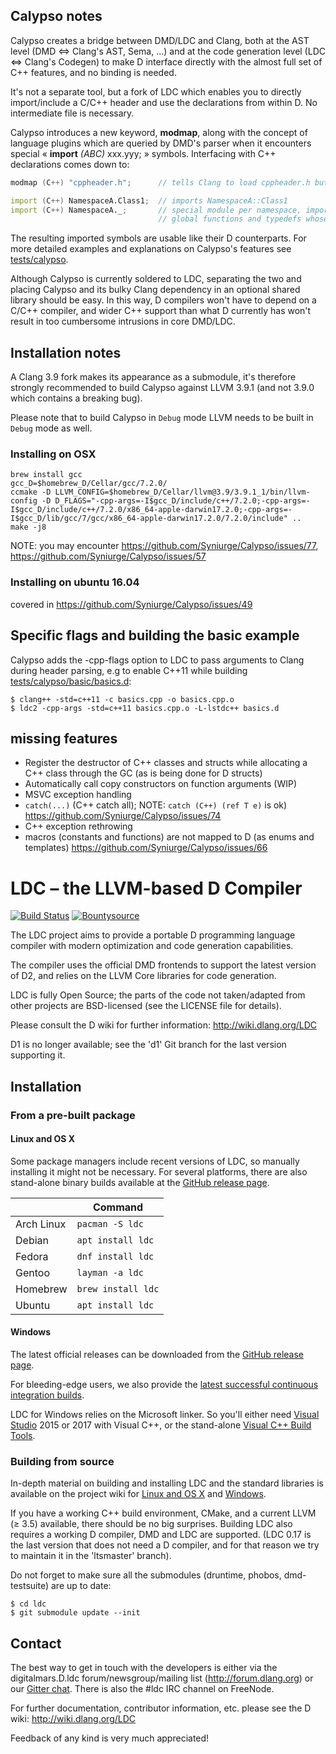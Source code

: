 Calypso notes
------------

Calypso creates a bridge between DMD/LDC and Clang, both at the AST level (DMD <=> Clang's AST, Sema, ...) and at the code generation level (LDC <=> Clang's Codegen) to make D interface directly with the almost full set of C++ features, and no binding is needed.

It's not a separate tool, but a fork of LDC which enables you to directly import/include a C/C++ header and use the declarations from within D. No intermediate file is necessary.

Calypso introduces a new keyword, **modmap**, along with the concept of language plugins which are queried by DMD's parser when it encounters special « **import** *(ABC)* xxx.yyy; » symbols. Interfacing with C++ declarations comes down to:

```D
modmap (C++) "cppheader.h";      // tells Clang to load cppheader.h but do not import anything

import (C++) NamespaceA.Class1;  // imports NamespaceA::Class1
import (C++) NamespaceA._;       // special module per namespace, imports every global variables,
                                 // global functions and typedefs whose direct parent is NamespaceA::
```

The resulting imported symbols are usable like their D counterparts. For more detailed examples and explanations on Calypso's features see [tests/calypso](tests/calypso).

Although Calypso is currently soldered to LDC, separating the two and placing Calypso and its bulky Clang dependency in an optional shared library should be easy. In this way, D compilers won't have to depend on a C/C++ compiler, and wider C++ support than what D currently has won't result in too cumbersome intrusions in core DMD/LDC.

Installation notes
-------

A Clang 3.9 fork makes its appearance as a submodule, it's therefore strongly recommended to build Calypso against LLVM 3.9.1 (and not 3.9.0 which contains a breaking bug).

Please note that to build Calypso in ```Debug``` mode LLVM needs to be built in ```Debug``` mode as well.

### Installing on OSX
```
brew install gcc
gcc_D=$homebrew_D/Cellar/gcc/7.2.0/
ccmake -D LLVM_CONFIG=$homebrew_D/Cellar/llvm@3.9/3.9.1_1/bin/llvm-config -D D_FLAGS="-cpp-args=-I$gcc_D/include/c++/7.2.0;-cpp-args=-I$gcc_D/include/c++/7.2.0/x86_64-apple-darwin17.2.0;-cpp-args=-I$gcc_D/lib/gcc/7/gcc/x86_64-apple-darwin17.2.0/7.2.0/include" ..
make -j8
```
NOTE: you may encounter https://github.com/Syniurge/Calypso/issues/77, https://github.com/Syniurge/Calypso/issues/57

### Installing on ubuntu 16.04
covered in https://github.com/Syniurge/Calypso/issues/49

## Specific flags and building the basic example

Calypso adds the -cpp-flags option to LDC to pass arguments to Clang during header parsing, e.g to enable C++11 while building [tests/calypso/basic/basics.d](tests/calypso/basic/basics.d):

    $ clang++ -std=c++11 -c basics.cpp -o basics.cpp.o
    $ ldc2 -cpp-args -std=c++11 basics.cpp.o -L-lstdc++ basics.d

## missing features
* Register the destructor of C++ classes and structs while allocating a C++ class through the GC (as is being done for D structs)
* Automatically call copy constructors on function arguments (WIP)
* MSVC exception handling
* `catch(...)` (C++ catch all); NOTE: `catch (C++) (ref T e)` is ok) https://github.com/Syniurge/Calypso/issues/74
* C++ exception rethrowing
* macros (constants and functions) are not mapped to D (as enums and templates) https://github.com/Syniurge/Calypso/issues/66

LDC – the LLVM-based D Compiler
===============================

[![Build Status](https://travis-ci.org/ldc-developers/ldc.png?branch=master)][1]
[![Bountysource](https://www.bountysource.com/badge/tracker?tracker_id=283332)][3]

The LDC project aims to provide a portable D programming language
compiler with modern optimization and code generation capabilities.

The compiler uses the official DMD frontends to support the latest
version of D2, and relies on the LLVM Core libraries for code
generation.

LDC is fully Open Source; the parts of the code not taken/adapted from
other projects are BSD-licensed (see the LICENSE file for details).

Please consult the D wiki for further information:
http://wiki.dlang.org/LDC

D1 is no longer available; see the 'd1' Git branch for the last
version supporting it.


Installation
------------

### From a pre-built package

#### Linux and OS X

Some package managers include recent versions of LDC, so manually
installing it might not be necessary. For several platforms, there
are also stand-alone binary builds available at the
[GitHub release page](https://github.com/ldc-developers/ldc/releases).

|              | Command               |
| ------------ | --------------------- |
| Arch Linux   | `pacman -S ldc`       |
| Debian       | `apt install ldc` |
| Fedora       | `dnf install ldc`     |
| Gentoo       | `layman -a ldc`       |
| Homebrew     | `brew install ldc`    |
| Ubuntu       | `apt install ldc` |

#### Windows

The latest official releases can be downloaded from the
[GitHub release page](https://github.com/ldc-developers/ldc/releases).

For bleeding-edge users, we also provide the
[latest successful continuous integration builds](https://github.com/ldc-developers/ldc/releases/tag/LDC-Win64-master).

LDC for Windows relies on the Microsoft linker. So you'll either need
[Visual Studio](https://www.visualstudio.com/downloads/) 2015 or 2017
with Visual C++, or the stand-alone
[Visual C++ Build Tools](http://landinghub.visualstudio.com/visual-cpp-build-tools).

### Building from source

In-depth material on building and installing LDC and the standard
libraries is available on the project wiki for
[Linux and OS X](http://wiki.dlang.org/Building_LDC_from_source) and
[Windows](http://wiki.dlang.org/Building_and_hacking_LDC_on_Windows_using_MSVC).

If you have a working C++ build environment, CMake, and a current LLVM (≥ 3.5)
available, there should be no big surprises.
Building LDC also requires a working D compiler, DMD and LDC are supported.
(LDC 0.17 is the last version that does not need a D compiler,
and for that reason we try to maintain it in the 'ltsmaster' branch).

Do not forget to make sure all the submodules (druntime, phobos, dmd-testsuite)
are up to date:

    $ cd ldc
    $ git submodule update --init

Contact
-------

The best way to get in touch with the developers is either via the
digitalmars.D.ldc forum/newsgroup/mailing list
(http://forum.dlang.org) or our [Gitter chat](http://gitter.im/ldc-developers/main).
There is also the #ldc IRC channel on FreeNode.

For further documentation, contributor information, etc. please see
the D wiki: http://wiki.dlang.org/LDC

Feedback of any kind is very much appreciated!


[1]: https://travis-ci.org/ldc-developers/ldc "Build Status"
[2]: https://coveralls.io/r/ldc-developers/ldc "Test Coverage"
[3]: https://www.bountysource.com/trackers/283332-ldc?utm_source=283332&utm_medium=shield&utm_campaign=TRACKER_BADGE "Bountysource"
